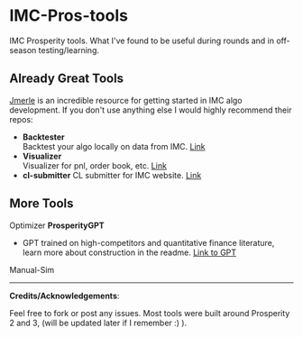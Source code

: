 # IMC-Pros-tools

IMC Prosperity tools. What I've found to be useful during rounds and in off-season testing/learning.

## Already Great Tools
[Jmerle](https://github.com/jmerle) is an incredible resource for getting started in IMC algo development. If you don't use anything else I would highly recommend their repos:

- **Backtester**  
  Backtest your algo locally on data from IMC. [Link](https://github.com/jmerle/imc-prosperity-3-backtester)
- **Visualizer**  
  Visualizer for pnl, order book, etc. [Link](https://github.com/jmerle/imc-prosperity-visualizer)
- **cl-submitter**
  CL submitter for IMC website. [Link](https://github.com/jmerle/imc-prosperity-3-submitter)

## More Tools

Optimizer
**ProsperityGPT**
- GPT trained on high-competitors and quantitative finance literature, learn more about construction in the readme. [Link to GPT](https://chatgpt.com/g/g-682c8d8303c48191bc8889ce6a5b58f2-prosperitygpt)

Manual-Sim



---

**Credits/Acknowledgements**: 

Feel free to fork or post any issues. Most tools were built around Prosperity 2 and 3, (will be updated later if I remember :) ).
